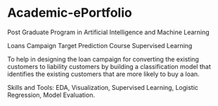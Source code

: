 # Academic-ePortfolio
Post Graduate Program in Artificial Intelligence and Machine Learning

Loans Campaign Target Prediction
Course Supervised Learning

To help in designing the loan campaign for converting the existing customers to liability customers by building a classification model that identifies the existing customers that are more likely to buy a loan.

Skills and Tools: EDA, Visualization, Supervised Learning, Logistic Regression, Model Evaluation.
